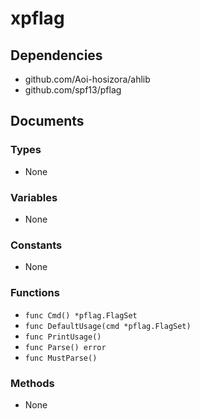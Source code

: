 # xpflag

## Dependencies

+ github.com/Aoi-hosizora/ahlib
+ github.com/spf13/pflag

## Documents

### Types

+ None

### Variables

+ None

### Constants

+ None

### Functions

+ `func Cmd() *pflag.FlagSet`
+ `func DefaultUsage(cmd *pflag.FlagSet)`
+ `func PrintUsage()`
+ `func Parse() error`
+ `func MustParse()`

### Methods

+ None
